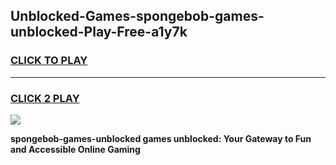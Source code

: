 
## Unblocked-Games-spongebob-games-unblocked-Play-Free-a1y7k
<h3>
<a href="https://premium76.site?title=spongebob-games-unblocked&ref=18A">CLICK TO PLAY</a></h3>
<hr>

<h3>
<a href="https://premium76.site?title=spongebob-games-unblocked&ref=18A">CLICK 2 PLAY</a>
  
</h3>

<a href="https://premium76.site?title=spongebob-games-unblocked&ref=18A"><img src="https://clearcache.store/games.png"></a>


**spongebob-games-unblocked games unblocked: Your Gateway to Fun and Accessible Online Gaming**

